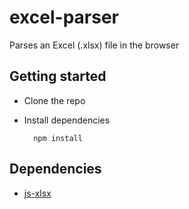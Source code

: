 # excel-parser
Parses an Excel (.xlsx) file in the browser

## Getting started

* Clone the repo
* Install dependencies

        npm install

## Dependencies

* [js-xlsx](https://github.com/SheetJS/js-xlsx)
